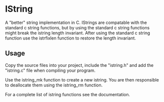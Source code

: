IString
=======

A "better" string implementation in C. IStrings are compatable with the standard c string functions, 
but by using the standard c string functions might break the istring length invariant. After using 
the standard c string function use the istrfixlen function to restore the length invariant.


## Usage ##

Copy the source files into your project, include the "istring.h" 
and add the "istring.c" file when compiling your program.

Use the istring_mk function to create a new istring. You are then responsible to deallocate them using the istring_rm function.

For a complete list of istring functions see the documentation.


